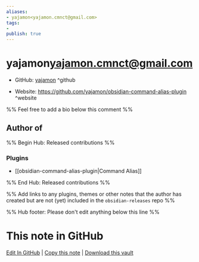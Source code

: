 ```yaml
---
aliases:
- yajamon<yajamon.cmnct@gmail.com>
tags:
- 
publish: true
---
```


# yajamon<yajamon.cmnct@gmail.com>

- GitHub: [yajamon](https://github.com/yajamon/) ^github
<!-- - Discord: `@` ^discord-->
- Website: <https://github.com/yajamon/obsidian-command-alias-plugin> ^website
<!-- - [[Publish sites|Publish site]]: <https://> ^publish-->

%% Feel free to add a bio below this comment %%


## Author of

%% Begin Hub: Released contributions %%
### Plugins
- [[obsidian-command-alias-plugin|Command Alias]]

%% End Hub: Released contributions %%

%% Add links to any plugins, themes or other notes that the author has created but are not (yet) included in the `obsidian-releases` repo %%

<!--
### Unlisted plugins
-->

<!--
### Others
-->

<!--
## Sponsor this author
-->

<!-- - [[GitHub sponsors]]: [Sponsor @yajamon on GitHub Sponsors](https://github.com/sponsors/yajamon) ^github-sponsor-->
<!-- - [[Buy me a coffee]]: <https://> ^buy-me-a-coffee-->
<!-- - [[PayPal]]: <https://> ^paypal-->
<!-- - [[Patreon]]: <https://> ^patreon-->

<!--
## Follow this author
-->

<!-- - [[YouTube Channels|On YouTube]]: <https://> ^youtube-->
<!-- - Twitter: <https://> ^twitter-->
<!-- - ... -->

%% Hub footer: Please don't edit anything below this line %%

# This note in GitHub

<span class="git-footer">[Edit In GitHub](https://github.dev/obsidian-community/obsidian-hub/blob/main/01%20-%20Community/People/yajamon.md "git-hub-edit-note") | [Copy this note](https://raw.githubusercontent.com/obsidian-community/obsidian-hub/main/01%20-%20Community/People/yajamon.md "git-hub-copy-note") | [Download this vault](https://github.com/obsidian-community/obsidian-hub/archive/refs/heads/main.zip "git-hub-download-vault") </span>
